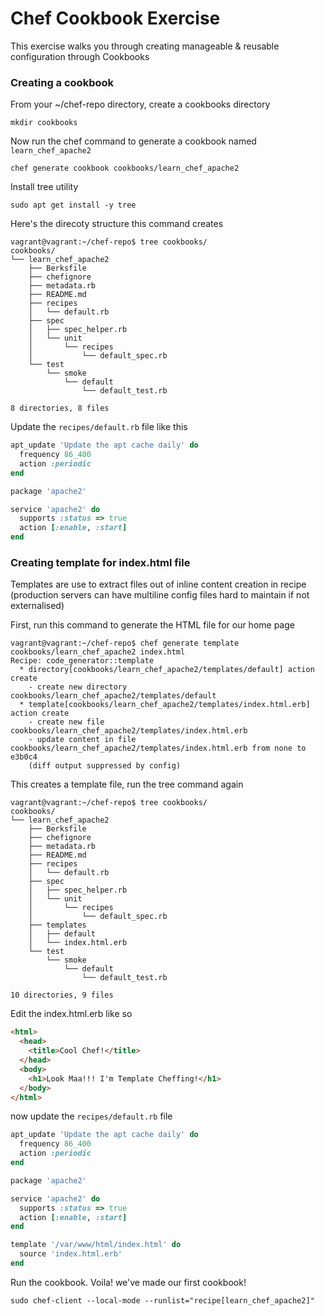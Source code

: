 # Chef Cookbook Exercise

This exercise walks you through creating manageable & reusable configuration through Cookbooks

### Creating a cookbook

From your ~/chef-repo directory, create a cookbooks directory

```
mkdir cookbooks
```

Now run the chef command to generate a cookbook named ```learn_chef_apache2```

```
chef generate cookbook cookbooks/learn_chef_apache2
```

Install tree utility

```
sudo apt get install -y tree
```

Here's the direcoty structure this command creates 

```
vagrant@vagrant:~/chef-repo$ tree cookbooks/
cookbooks/
└── learn_chef_apache2
    ├── Berksfile
    ├── chefignore
    ├── metadata.rb
    ├── README.md
    ├── recipes
    │   └── default.rb
    ├── spec
    │   ├── spec_helper.rb
    │   └── unit
    │       └── recipes
    │           └── default_spec.rb
    └── test
        └── smoke
            └── default
                └── default_test.rb

8 directories, 8 files
```

Update the ```recipes/default.rb``` file like this 

```ruby
apt_update 'Update the apt cache daily' do
  frequency 86_400
  action :periodic
end

package 'apache2'

service 'apache2' do
  supports :status => true
  action [:enable, :start]
end

```

### Creating template for index.html file

Templates are use to extract files out of inline content creation in recipe (production servers can have multiline config files hard to maintain if not externalised)

First, run this command to generate the HTML file for our home page

```
vagrant@vagrant:~/chef-repo$ chef generate template cookbooks/learn_chef_apache2 index.html
Recipe: code_generator::template
  * directory[cookbooks/learn_chef_apache2/templates/default] action create
    - create new directory cookbooks/learn_chef_apache2/templates/default
  * template[cookbooks/learn_chef_apache2/templates/index.html.erb] action create
    - create new file cookbooks/learn_chef_apache2/templates/index.html.erb
    - update content in file cookbooks/learn_chef_apache2/templates/index.html.erb from none to e3b0c4
    (diff output suppressed by config)
```

This creates a template file, run the tree command again

```
vagrant@vagrant:~/chef-repo$ tree cookbooks/
cookbooks/
└── learn_chef_apache2
    ├── Berksfile
    ├── chefignore
    ├── metadata.rb
    ├── README.md
    ├── recipes
    │   └── default.rb
    ├── spec
    │   ├── spec_helper.rb
    │   └── unit
    │       └── recipes
    │           └── default_spec.rb
    ├── templates
    │   ├── default
    │   └── index.html.erb
    └── test
        └── smoke
            └── default
                └── default_test.rb

10 directories, 9 files
```

Edit the index.html.erb like so

```html
<html>
  <head>
    <title>Cool Chef!</title>
  </head>  
  <body>
    <h1>Look Maa!!! I'm Template Cheffing!</h1>
  </body>
</html>
```

now update the ```recipes/default.rb``` file

```ruby
apt_update 'Update the apt cache daily' do
  frequency 86_400
  action :periodic
end

package 'apache2'

service 'apache2' do
  supports :status => true
  action [:enable, :start]
end

template '/var/www/html/index.html' do
  source 'index.html.erb'
end
```

Run the cookbook. Voila! we've made our first cookbook!

```shell
sudo chef-client --local-mode --runlist="recipe[learn_chef_apache2]"
```
